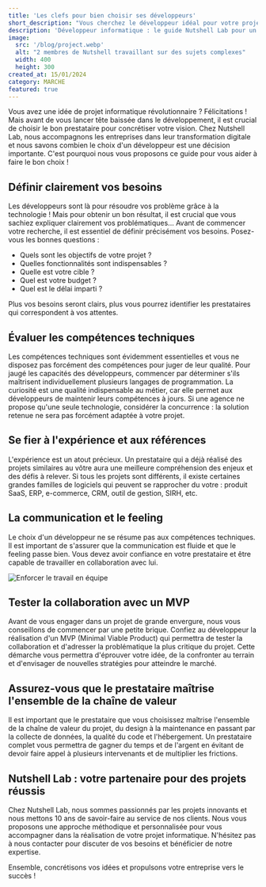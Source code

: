 ```yaml
---
title: 'Les clefs pour bien choisir ses développeurs'
short_description: "Vous cherchez le développeur idéal pour votre projet informatique ? Découvrez nos conseils pour faire le bon choix et assurez-vous de maîtriser l'ensemble de la chaîne de valeur de votre projet. Nutshell Lab, votre partenaire pour des projets réussis !"
description: 'Développeur informatique : le guide Nutshell Lab pour un projet réussi.'
image:
  src: '/blog/project.webp'
  alt: "2 membres de Nutshell travaillant sur des sujets complexes"
  width: 400
  height: 300
created_at: 15/01/2024
category: MARCHE
featured: true
---
```

Vous avez une idée de projet informatique révolutionnaire ? Félicitations ! Mais avant de vous lancer tête baissée dans le développement, il est crucial de choisir le bon prestataire pour concrétiser votre vision. Chez Nutshell Lab, nous accompagnons les entreprises dans leur transformation digitale et nous savons combien le choix d'un développeur est une décision importante. C'est pourquoi nous vous proposons ce guide pour vous aider à faire le bon choix !

## Définir clairement vos besoins

Les développeurs sont là pour résoudre vos problème grâce à la technologie ! Mais pour obtenir un bon résultat, il est crucial que vous sachiez expliquer clairement vos problématiques... Avant de commencer votre recherche, il est essentiel de définir précisément vos besoins. Posez-vous les bonnes questions :

* Quels sont les objectifs de votre projet ?
* Quelles fonctionnalités sont indispensables ?
* Quelle est votre cible ?
* Quel est votre budget ?
* Quel est le délai imparti ?

Plus vos besoins seront clairs, plus vous pourrez identifier les prestataires qui correspondent à vos attentes.

## Évaluer les compétences techniques

Les compétences techniques sont évidemment essentielles et vous ne disposez pas forcément des compétences pour juger de leur qualité. Pour jaugé les capacités des développeurs, commencer par déterminer s'ils maîtrisent individuellement plusieurs langages de programmation. La curiosité est une qualité indispensable au métier, car elle permet aux développeurs de maintenir leurs compétences à jours. Si une agence ne propose qu'une seule technologie, considérer la concurrence : la solution retenue ne sera pas forcément adaptée à votre projet. 

## Se fier à l'expérience et aux références

L'expérience est un atout précieux. Un prestataire qui a déjà réalisé des projets similaires au vôtre aura une meilleure compréhension des enjeux et des défis à relever. Si tous les projets sont différents, il existe certaines grandes familles de logiciels qui peuvent se rapprocher du votre : produit SaaS, ERP, e-commerce, CRM, outil de gestion, SIRH, etc.

## La communication et le feeling

Le choix d'un développeur ne se résume pas aux compétences techniques. Il est important de s'assurer que la communication est fluide et que le feeling passe bien. Vous devez avoir confiance en votre prestataire et être capable de travailler en collaboration avec lui.

![Enforcer le travail en équipe](/blog/team.webp)

## Tester la collaboration avec un MVP

Avant de vous engager dans un projet de grande envergure, nous vous conseillons de commencer par une petite brique. Confiez au développeur la réalisation d'un MVP (Minimal Viable Product) qui permettra de tester la collaboration et d'adresser la problématique la plus critique du projet. Cette démarche vous permettra d'éprouver votre idée, de la confronter au terrain et d'envisager de nouvelles stratégies pour atteindre le marché.

## Assurez-vous que le prestataire maîtrise l'ensemble de la chaîne de valeur

Il est important que le prestataire que vous choisissez maîtrise l'ensemble de la chaîne de valeur du projet, du design à la maintenance en passant par la collecte de données, la qualité du code et l'hébergement. Un prestataire complet vous permettra de gagner du temps et de l'argent en évitant de devoir faire appel à plusieurs intervenants et de multiplier les frictions.

## Nutshell Lab : votre partenaire pour des projets réussis

Chez Nutshell Lab, nous sommes passionnés par les projets innovants et nous mettons 10 ans de savoir-faire au service de nos clients. Nous vous proposons une approche méthodique et personnalisée pour vous accompagner dans la réalisation de votre projet informatique. N'hésitez pas à nous contacter pour discuter de vos besoins et bénéficier de notre expertise.

Ensemble, concrétisons vos idées et propulsons votre entreprise vers le succès !
